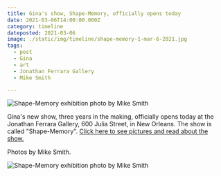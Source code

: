 ```yaml
---
title: Gina's show, Shape-Memory, officially opens today
date: 2021-03-06T14:00:00.000Z
category: timeline
dateposted: 2021-03-06
image: ./static/img/timeline/shape-memory-1-mar-6-2021.jpg
tags:
  - post
  - Gina
  - art
  - Jonathan Ferrara Gallery
  - Mike Smith

---
```


![Shape-Memory exhibition photo by Mike Smith](/static/img/gina/shape-memory-1-mar-6-2021.jpg "Shape-Memory exhibition photo by Mike Smith")

Gina's new show, three years in the making, officially opens today at the Jonathan Ferrara Gallery, 600 Julia Street, in New Orleans. The show is called "Shape-Memory". [Click here to see pictures and read about the show.](http://origin.www.jonathanferraragallery.com/exhibitions/gina-phillips8/installation-view?view=slider)

Photos by Mike Smith.

![Shape-Memory exhibition photo by Mike Smith](/static/img/gina/shape-memory-2-mar-6-2021.jpg "Shape-Memory exhibition photo by Mike Smith")